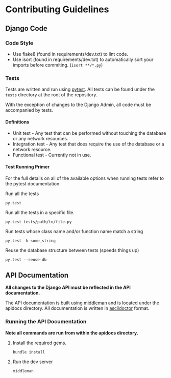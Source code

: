 # Contributing Guidelines

## Django Code

### Code Style

* Use flake8 (found in requirements/dev.txt) to lint code.
* Use isort (found in requirements/dev.txt) to automatically sort your imports before commiting. (`isort **/*.py`)

### Tests

Tests are written and run using [pytest](http://doc.pytest.org/en/latest/).  All tests can be found
under the `tests` directory at the root of the repository.

With the exception of changes to the Django Admin, all code must be accompanied by tests.

#### Definitions

* Unit test - Any test that can be performed without touching the database or any network resources.
* Integration test - Any test that does require the use of the database or a network resource.
* Functional test - Currently not in use.

#### Test Running Primer

For the full details on all of the available options when running tests refer to the pytest documentation.

Run all the tests

```
py.test
```

Run all the tests in a specific file.

```
py.test tests/path/to/file.py
```

Run tests whose class name and/or function name match a string

```
py.test -k some_string
```

Reuse the database structure between tests (speeds things up)

```
py.test --reuse-db
```

## API Documentation

**All changes to the Django API must be reflected in the API documentation.**

The API documentation is built using [middleman](https://middlemanapp.com/) and is
located under the apidocs directory.  All documentation is written in
[asciidoctor](http://asciidoctor.org/) format.

### Running the API Documentation

**Note all commands are run from within the apidocs directory.**

1. Install the required gems.

    ```
    bundle install
    ```

2. Run the dev server

    ```
    middleman
    ```
